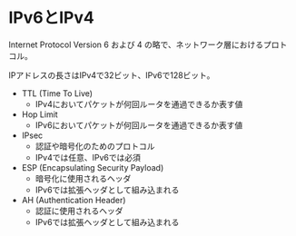 # IPv6とIPv4

Internet Protocol Version 6 および 4 の略で、ネットワーク層におけるプロトコル。

IPアドレスの長さはIPv4で32ビット、IPv6で128ビット。

- TTL (Time To Live)
    - IPv4においてパケットが何回ルータを通過できるか表す値
- Hop Limit
    - IPv6においてパケットが何回ルータを通過できるか表す値
- IPsec
    - 認証や暗号化のためのプロトコル
    - IPv4では任意、IPv6では必須
- ESP (Encapsulating Security Payload)
    - 暗号化に使用されるヘッダ
    - IPv6では拡張ヘッダとして組み込まれる
- AH (Authentication Header)
    - 認証に使用されるヘッダ
    - IPv6では拡張ヘッダとして組み込まれる
